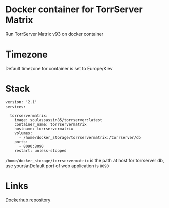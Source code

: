 # Docker container for TorrServer Matrix
Run TorrServer Matrix v93 on docker container

# Timezone
Default timezone for container is set to Europe/Kiev

# Stack
```
version: '2.1'
services:

  torrservermatrix:
    image: soulassassin85/torrserver:latest
    container_name: torrservermatrix
    hostname: torrservermatrix
    volumes:
      - /home/docker_storage/torrservermatrix:/torrserver/db
    ports:
      - 8090:8090
    restart: unless-stopped
```
```/home/docker_storage/torrservermatrix``` is the path at host for torrserver db, use yours\nDefault port of web application is ```8090```

# Links
[Dockerhub repository](https://hub.docker.com/r/soulassassin85/torrserver)
